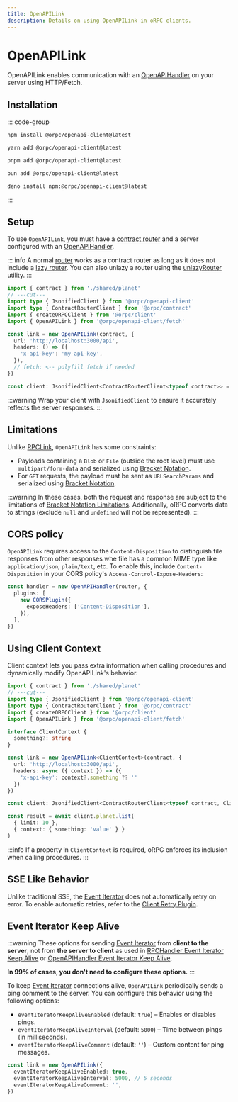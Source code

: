 ```yaml
---
title: OpenAPILink
description: Details on using OpenAPILink in oRPC clients.
---
```


# OpenAPILink

OpenAPILink enables communication with an [OpenAPIHandler](/docs/openapi/openapi-handler) on your server using HTTP/Fetch.

## Installation

::: code-group

```sh [npm]
npm install @orpc/openapi-client@latest
```

```sh [yarn]
yarn add @orpc/openapi-client@latest
```

```sh [pnpm]
pnpm add @orpc/openapi-client@latest
```

```sh [bun]
bun add @orpc/openapi-client@latest
```

```sh [deno]
deno install npm:@orpc/openapi-client@latest
```

:::

## Setup

To use `OpenAPILink`, you must have a [contract router](/docs/contract-first/define-contract#contract-router) and a server configured with an [OpenAPIHandler](/docs/openapi/openapi-handler).

::: info
A normal [router](/docs/router) works as a contract router as long as it does not include a [lazy router](/docs/router#lazy-router). You can also unlazy a router using the [unlazyRouter](/docs/advanced/mocking#using-the-implementer) utility.
:::

```ts twoslash
import { contract } from './shared/planet'
// ---cut---
import type { JsonifiedClient } from '@orpc/openapi-client'
import type { ContractRouterClient } from '@orpc/contract'
import { createORPCClient } from '@orpc/client'
import { OpenAPILink } from '@orpc/openapi-client/fetch'

const link = new OpenAPILink(contract, {
  url: 'http://localhost:3000/api',
  headers: () => ({
    'x-api-key': 'my-api-key',
  }),
  // fetch: <-- polyfill fetch if needed
})

const client: JsonifiedClient<ContractRouterClient<typeof contract>> = createORPCClient(link)
```

:::warning
Wrap your client with `JsonifiedClient` to ensure it accurately reflects the server responses.
:::

## Limitations

Unlike [RPCLink](/docs/client/rpc-link), `OpenAPILink` has some constraints:

- Payloads containing a `Blob` or `File` (outside the root level) must use `multipart/form-data` and serialized using [Bracket Notation](/docs/openapi/bracket-notation).
- For `GET` requests, the payload must be sent as `URLSearchParams` and serialized using [Bracket Notation](/docs/openapi/bracket-notation).

:::warning
In these cases, both the request and response are subject to the limitations of [Bracket Notation Limitations](/docs/openapi/bracket-notation#limitations). Additionally, oRPC converts data to strings (exclude `null` and `undefined` will not be represented).
:::

## CORS policy

`OpenAPILink` requires access to the `Content-Disposition` to distinguish file responses from other responses whe file has a common MIME type like `application/json`, `plain/text`, etc. To enable this, include `Content-Disposition` in your CORS policy's `Access-Control-Expose-Headers`:

```ts
const handler = new OpenAPIHandler(router, {
  plugins: [
    new CORSPlugin({
      exposeHeaders: ['Content-Disposition'],
    }),
  ],
})
```

## Using Client Context

Client context lets you pass extra information when calling procedures and dynamically modify OpenAPILink's behavior.

```ts twoslash
import { contract } from './shared/planet'
// ---cut---
import type { JsonifiedClient } from '@orpc/openapi-client'
import type { ContractRouterClient } from '@orpc/contract'
import { createORPCClient } from '@orpc/client'
import { OpenAPILink } from '@orpc/openapi-client/fetch'

interface ClientContext {
  something?: string
}

const link = new OpenAPILink<ClientContext>(contract, {
  url: 'http://localhost:3000/api',
  headers: async ({ context }) => ({
    'x-api-key': context?.something ?? ''
  })
})

const client: JsonifiedClient<ContractRouterClient<typeof contract, ClientContext>> = createORPCClient(link)

const result = await client.planet.list(
  { limit: 10 },
  { context: { something: 'value' } }
)
```

:::info
If a property in `ClientContext` is required, oRPC enforces its inclusion when calling procedures.
:::

## SSE Like Behavior

Unlike traditional SSE, the [Event Iterator](/docs/event-iterator) does not automatically retry on error. To enable automatic retries, refer to the [Client Retry Plugin](/docs/plugins/client-retry).

## Event Iterator Keep Alive

:::warning
These options for sending [Event Iterator](/docs/event-iterator) from **client to the server**, not from **the server to client** as used in [RPCHandler Event Iterator Keep Alive](/docs/rpc-handler#event-iterator-keep-alive) or [OpenAPIHandler Event Iterator Keep Alive](/docs/openapi/openapi-handler#event-iterator-keep-alive).

**In 99% of cases, you don't need to configure these options.**
:::

To keep [Event Iterator](/docs/event-iterator) connections alive, `OpenAPILink` periodically sends a ping comment to the server. You can configure this behavior using the following options:

- `eventIteratorKeepAliveEnabled` (default: `true`) – Enables or disables pings.
- `eventIteratorKeepAliveInterval` (default: `5000`) – Time between pings (in milliseconds).
- `eventIteratorKeepAliveComment` (default: `''`) – Custom content for ping messages.

```ts
const link = new OpenAPILink({
  eventIteratorKeepAliveEnabled: true,
  eventIteratorKeepAliveInterval: 5000, // 5 seconds
  eventIteratorKeepAliveComment: '',
})
```
